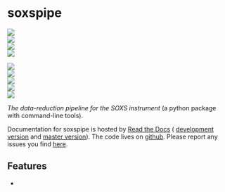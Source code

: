 # soxspipe

<!-- INFO BADGES -->  

[![](https://img.shields.io/pypi/pyversions/soxspipe)](https://pypi.org/project/soxspipe/)  
[![](https://img.shields.io/pypi/v/soxspipe)](https://pypi.org/project/soxspipe/)  
[![](https://img.shields.io/github/license/thespacedoctor/soxspipe)](https://github.com/thespacedoctor/soxspipe)  
[![](https://img.shields.io/pypi/dm/soxspipe)](https://pypi.org/project/soxspipe/)  

<!-- STATUS BADGES -->  

[![](http://167.99.90.204:8080/buildStatus/icon?job=soxspipe%2Fmaster&subject=build%20master)](http://167.99.90.204:8080/blue/organizations/jenkins/soxspipe/activity?branch=master)  
[![](http://167.99.90.204:8080/buildStatus/icon?job=soxspipe%2Fdevelop&subject=build%20dev)](http://167.99.90.204:8080/blue/organizations/jenkins/soxspipe/activity?branch=develop)  
[![](https://cdn.jsdelivr.net/gh/thespacedoctor/soxspipe@master/coverage.svg)](https://raw.githack.com/thespacedoctor/soxspipe/master/htmlcov/index.html)  
[![](https://readthedocs.org/projects/soxspipe/badge/?version=master)](https://soxspipe.readthedocs.io/en/master/)  
[![](https://img.shields.io/github/issues/thespacedoctor/soxspipe/type:%20bug?label=bug%20issues)](https://github.com/thespacedoctor/soxspipe/issues?q=is%3Aissue+is%3Aopen+label%3A%22type%3A+bug%22+)  





*The data-reduction pipeline for the SOXS instrument* (a python package with command-line tools).

Documentation for soxspipe is hosted by [Read the Docs](https://soxspipe.readthedocs.io/en/master/) (
[development version](https://soxspipe.readthedocs.io/en/develop/) and [master version](https://soxspipe.readthedocs.io/en/master/)). The code lives on [github](https://github.com/thespacedoctor/soxspipe). Please report any issues you find [here](https://github.com/thespacedoctor/soxspipe/issues).


## Features

* 

